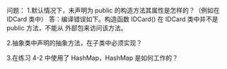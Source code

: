 问题：
1.默认情况下，未声明为 public 的构造方法其属性是怎样的？（例如在 IDCard 类中）
答：编译错误如下。构造函数 IDCard() 在 IDCard 类中并不是 public 方法，不能从
外部包来访问该方法。

2.抽象类中声明的抽象方法，在子类中必须实现？

3.在练习 4-2 中使用了 HashMap，HashMap 是如何工作的？
